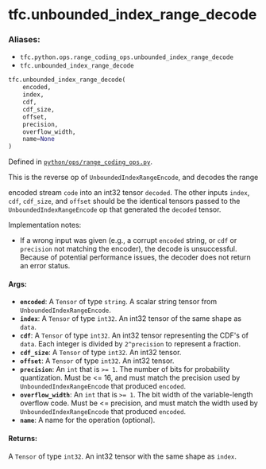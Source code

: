 
# tfc.unbounded_index_range_decode

### Aliases:

* `tfc.python.ops.range_coding_ops.unbounded_index_range_decode`
* `tfc.unbounded_index_range_decode`

``` python
tfc.unbounded_index_range_decode(
    encoded,
    index,
    cdf,
    cdf_size,
    offset,
    precision,
    overflow_width,
    name=None
)
```



Defined in [`python/ops/range_coding_ops.py`](https://github.com/tensorflow/compression/tree/master/python/ops/range_coding_ops.py).

<!-- Placeholder for "Used in" -->

This is the reverse op of `UnboundedIndexRangeEncode`, and decodes the range

encoded stream `code` into an int32 tensor `decoded`. The other inputs `index`,
`cdf`, `cdf_size`, and `offset` should be the identical tensors passed to the
`UnboundedIndexRangeEncode` op that generated the `decoded` tensor.

Implementation notes:

- If a wrong input was given (e.g., a corrupt `encoded` string, or `cdf` or
`precision` not matching the encoder), the decode is unsuccessful. Because of
potential performance issues, the decoder does not return an error status.

#### Args:

* <b>`encoded`</b>: A `Tensor` of type `string`.
    A scalar string tensor from `UnboundedIndexRangeEncode`.
* <b>`index`</b>: A `Tensor` of type `int32`.
    An int32 tensor of the same shape as `data`.
* <b>`cdf`</b>: A `Tensor` of type `int32`.
    An int32 tensor representing the CDF's of `data`. Each integer is divided
    by `2^precision` to represent a fraction.
* <b>`cdf_size`</b>: A `Tensor` of type `int32`. An int32 tensor.
* <b>`offset`</b>: A `Tensor` of type `int32`. An int32 tensor.
* <b>`precision`</b>: An `int` that is `>= 1`.
    The number of bits for probability quantization. Must be <= 16, and
    must match the precision used by `UnboundedIndexRangeEncode` that produced
    `encoded`.
* <b>`overflow_width`</b>: An `int` that is `>= 1`.
    The bit width of the variable-length overflow code. Must be <=
    precision, and must match the width used by `UnboundedIndexRangeEncode` that
    produced `encoded`.
* <b>`name`</b>: A name for the operation (optional).


#### Returns:

A `Tensor` of type `int32`.
An int32 tensor with the same shape as `index`.